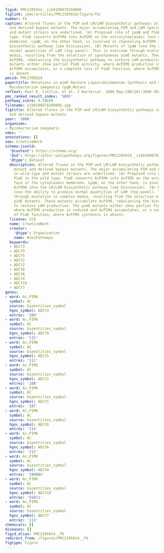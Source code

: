 ```yaml
---
figid: PMC2395014__zjb0100878260006
figlink: /pmc/articles/PMC2395014/figure/f6/
number: F6
caption: Altered fluxes in the PIM and LM/LAM biosynthetic pathways in the lpqW mutant
  and derived bypass mutants. The major accumulating PIM and LAM species in wild-type
  and mutant strains are underlined. (A) Proposed role of LpqW and PimE in the wild
  type. PimE converts AcPIM4 into AcPIM5 on the extracytoplasmic face of the cytoplasmic
  membrane. LpqW, on the other hand, is involved in channeling AcPIM4 into the LM/LAM
  biosynthetic pathway (see Discussion). (B) Mutants of lpqW lose the ability to produce
  normal quantities of LAM (top panel). This is overcome through evolution in complex
  media, resulting from the selection of spontaneous pimE mutants. These mutants accumulate
  AcPIM4, rebalancing the biosynthetic pathway to restore LAM production. The pimE
  mutants either show partial PimE activity, where AcPIM5 production is reduced and
  AcPIM4 accumulates, or a complete loss of PimE function, where AcPIM5 synthesis
  is absent.
pmcid: PMC2395014
papertitle: Mutations in pimE Restore Lipoarabinomannan Synthesis and Growth in a
  Mycobacterium smegmatis lpqW Mutant .
reftext: Paul K. Crellin, et al. J Bacteriol. 2008 May;190(10):3690-3699.
pmc_ranked_result_index: '5885'
pathway_score: 0.58699
filename: zjb0100878260006.jpg
figtitle: Altered fluxes in the PIM and LM/LAM biosynthetic pathways in the lpqW mutant
  and derived bypass mutants
year: '2008'
organisms:
- Mycobacterium smegmatis
ndex: ''
annotations: []
seo: CreativeWork
schema-jsonld:
  '@context': https://schema.org/
  '@id': https://pfocr.wikipathways.org/figures/PMC2395014__zjb0100878260006.html
  '@type': Dataset
  description: Altered fluxes in the PIM and LM/LAM biosynthetic pathways in the lpqW
    mutant and derived bypass mutants. The major accumulating PIM and LAM species
    in wild-type and mutant strains are underlined. (A) Proposed role of LpqW and
    PimE in the wild type. PimE converts AcPIM4 into AcPIM5 on the extracytoplasmic
    face of the cytoplasmic membrane. LpqW, on the other hand, is involved in channeling
    AcPIM4 into the LM/LAM biosynthetic pathway (see Discussion). (B) Mutants of lpqW
    lose the ability to produce normal quantities of LAM (top panel). This is overcome
    through evolution in complex media, resulting from the selection of spontaneous
    pimE mutants. These mutants accumulate AcPIM4, rebalancing the biosynthetic pathway
    to restore LAM production. The pimE mutants either show partial PimE activity,
    where AcPIM5 production is reduced and AcPIM4 accumulates, or a complete loss
    of PimE function, where AcPIM5 synthesis is absent.
  license: CC0
  name: CreativeWork
  creator:
    '@type': Organization
    name: WikiPathways
  keywords:
  - ADCY3
  - ADCY9
  - ADCY5
  - ADCY2
  - ADCY1
  - ADCY8
  - ADCY6
  - ADCY4
  - ADCY10
  - ADCY7
genes:
- word: Ac,PIM6
  symbol: AC
  source: bioentities_symbol
  hgnc_symbol: ADCY3
  entrez: '109'
- word: Ac,PIM6
  symbol: AC
  source: bioentities_symbol
  hgnc_symbol: ADCY9
  entrez: '115'
- word: Ac,PIM6
  symbol: AC
  source: bioentities_symbol
  hgnc_symbol: ADCY5
  entrez: '111'
- word: Ac,PIM6
  symbol: AC
  source: bioentities_symbol
  hgnc_symbol: ADCY2
  entrez: '108'
- word: Ac,PIM6
  symbol: AC
  source: bioentities_symbol
  hgnc_symbol: ADCY1
  entrez: '107'
- word: Ac,PIM6
  symbol: AC
  source: bioentities_symbol
  hgnc_symbol: ADCY8
  entrez: '114'
- word: Ac,PIM6
  symbol: AC
  source: bioentities_symbol
  hgnc_symbol: ADCY6
  entrez: '112'
- word: Ac,PIM6
  symbol: AC
  source: bioentities_symbol
  hgnc_symbol: ADCY4
  entrez: '196883'
- word: Ac,PIM6
  symbol: AC
  source: bioentities_symbol
  hgnc_symbol: ADCY10
  entrez: '55811'
- word: Ac,PIM6
  symbol: AC
  source: bioentities_symbol
  hgnc_symbol: ADCY7
  entrez: '113'
chemicals: []
diseases: []
figid_alias: PMC2395014__F6
redirect_from: /figures/PMC2395014__F6
figtype: Figure
---
```

